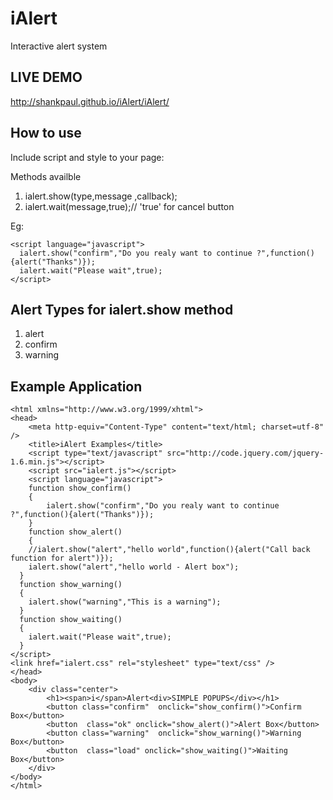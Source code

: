 iAlert
======

Interactive alert system

LIVE DEMO
---------

http://shankpaul.github.io/iAlert/iAlert/

How to use
----------

Include script and style to your page:
  
  <script src="ialert.js"></script>
  <link href="ialert.css" rel="stylesheet" type="text/css" />
  
Methods availble
  
  1. ialert.show(type,message ,callback);
  2. ialert.wait(message,true);// 'true' for cancel button 
  
  Eg:
  
    <script language="javascript">
      ialert.show("confirm","Do you realy want to continue ?",function(){alert("Thanks")});
      ialert.wait("Please wait",true);
    </script>  
    
    
Alert Types for ialert.show method
---------------------------------

  1. alert
  2. confirm
  3. warning
  
Example Application
-------------------
  
    <html xmlns="http://www.w3.org/1999/xhtml">
    <head>
    	<meta http-equiv="Content-Type" content="text/html; charset=utf-8" />
    	<title>iAlert Examples</title>
    	<script type="text/javascript" src="http://code.jquery.com/jquery-1.6.min.js"></script>
    	<script src="ialert.js"></script>
    	<script language="javascript">
    	function show_confirm()
    	{	
    		ialert.show("confirm","Do you realy want to continue ?",function(){alert("Thanks")});
    	}
    	function show_alert()
    	{
      	//ialert.show("alert","hello world",function(){alert("Call back function for alert")});
      	ialert.show("alert","hello world - Alert box");
      }
      function show_warning()
      {
      	ialert.show("warning","This is a warning");
      }
      function show_waiting()
      {
      	ialert.wait("Please wait",true);
      }
    </script>
    <link href="ialert.css" rel="stylesheet" type="text/css" />
    </head>
    <body>
    	<div class="center">
    		<h1><span>i</span>Alert<div>SIMPLE POPUPS</div></h1>
    		<button class="confirm"  onclick="show_confirm()">Confirm Box</button>
    		<button  class="ok" onclick="show_alert()">Alert Box</button>
    		<button class="warning"  onclick="show_warning()">Warning Box</button>
    		<button  class="load" onclick="show_waiting()">Waiting Box</button>
    	</div>
    </body>
    </html>
